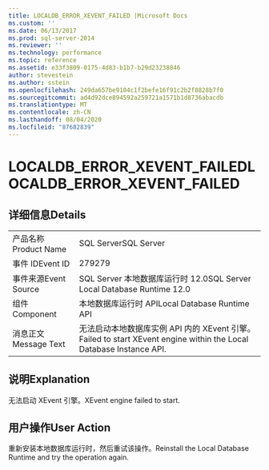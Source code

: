 ```yaml
---
title: LOCALDB_ERROR_XEVENT_FAILED |Microsoft Docs
ms.custom: ''
ms.date: 06/13/2017
ms.prod: sql-server-2014
ms.reviewer: ''
ms.technology: performance
ms.topic: reference
ms.assetid: e33f3809-0175-4d83-b1b7-b29d23238846
author: stevestein
ms.author: sstein
ms.openlocfilehash: 249da657be9104c1f2befe16f91c2b2f8828b7f0
ms.sourcegitcommit: ad4d92dce894592a259721a1571b1d8736abacdb
ms.translationtype: MT
ms.contentlocale: zh-CN
ms.lasthandoff: 08/04/2020
ms.locfileid: "87682839"
---
```

# <a name="localdb_error_xevent_failed"></a><span data-ttu-id="4b1fe-102">LOCALDB_ERROR_XEVENT_FAILED</span><span class="sxs-lookup"><span data-stu-id="4b1fe-102">LOCALDB_ERROR_XEVENT_FAILED</span></span>
    
## <a name="details"></a><span data-ttu-id="4b1fe-103">详细信息</span><span class="sxs-lookup"><span data-stu-id="4b1fe-103">Details</span></span>  
  
|||  
|-|-|  
|<span data-ttu-id="4b1fe-104">产品名称</span><span class="sxs-lookup"><span data-stu-id="4b1fe-104">Product Name</span></span>|<span data-ttu-id="4b1fe-105">SQL Server</span><span class="sxs-lookup"><span data-stu-id="4b1fe-105">SQL Server</span></span>|  
|<span data-ttu-id="4b1fe-106">事件 ID</span><span class="sxs-lookup"><span data-stu-id="4b1fe-106">Event ID</span></span>|<span data-ttu-id="4b1fe-107">279</span><span class="sxs-lookup"><span data-stu-id="4b1fe-107">279</span></span>|  
|<span data-ttu-id="4b1fe-108">事件来源</span><span class="sxs-lookup"><span data-stu-id="4b1fe-108">Event Source</span></span>|<span data-ttu-id="4b1fe-109">SQL Server 本地数据库运行时 12.0</span><span class="sxs-lookup"><span data-stu-id="4b1fe-109">SQL Server Local Database Runtime 12.0</span></span>|  
|<span data-ttu-id="4b1fe-110">组件</span><span class="sxs-lookup"><span data-stu-id="4b1fe-110">Component</span></span>|<span data-ttu-id="4b1fe-111">本地数据库运行时 API</span><span class="sxs-lookup"><span data-stu-id="4b1fe-111">Local Database Runtime API</span></span>|  
|<span data-ttu-id="4b1fe-112">消息正文</span><span class="sxs-lookup"><span data-stu-id="4b1fe-112">Message Text</span></span>|<span data-ttu-id="4b1fe-113">无法启动本地数据库实例 API 内的 XEvent 引擎。</span><span class="sxs-lookup"><span data-stu-id="4b1fe-113">Failed to start XEvent engine within the Local Database Instance API.</span></span>|  
  
## <a name="explanation"></a><span data-ttu-id="4b1fe-114">说明</span><span class="sxs-lookup"><span data-stu-id="4b1fe-114">Explanation</span></span>  
 <span data-ttu-id="4b1fe-115">无法启动 XEvent 引擎。</span><span class="sxs-lookup"><span data-stu-id="4b1fe-115">XEvent engine failed to start.</span></span>  
  
## <a name="user-action"></a><span data-ttu-id="4b1fe-116">用户操作</span><span class="sxs-lookup"><span data-stu-id="4b1fe-116">User Action</span></span>  
 <span data-ttu-id="4b1fe-117">重新安装本地数据库运行时，然后重试该操作。</span><span class="sxs-lookup"><span data-stu-id="4b1fe-117">Reinstall the Local Database Runtime and try the operation again.</span></span>  
  
  
